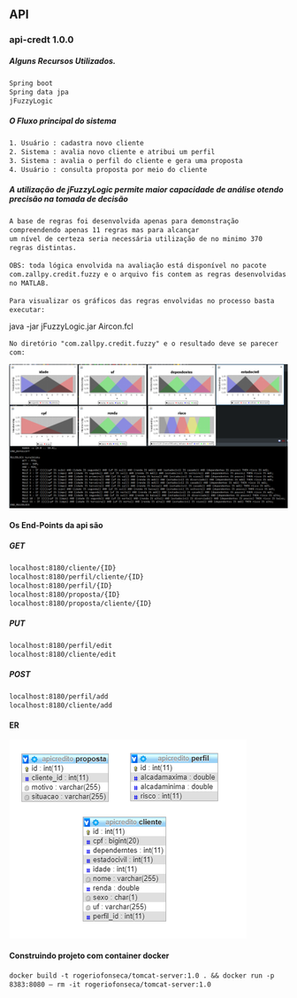 ## API

### api-credt 1.0.0

##### Alguns Recursos Utilizados.
```
Spring boot
Spring data jpa
jFuzzyLogic
```
##### O Fluxo principal do sistema
```
1. Usuário : cadastra novo cliente
2. Sistema : avalia novo cliente e atribui um perfil
3. Sistema : avalia o perfil do cliente e gera uma proposta
4. Usuário : consulta proposta por meio do cliente
```
##### A utilização de jFuzzyLogic permite maior capacidade de análise otendo precisão na tomada de decisão
```
A base de regras foi desenvolvida apenas para demonstração compreendendo apenas 11 regras mas para alcançar 
um nível de certeza seria necessária utilização de no minimo 370 regras distintas.

OBS: toda lógica envolvida na avaliação está disponível no pacote com.zallpy.credit.fuzzy e o arquivo fis contem as regras desenvolvidas no MATLAB.

Para visualizar os gráficos das regras envolvidas no processo basta executar:
```
 java -jar jFuzzyLogic.jar Aircon.fcl 
```
No diretório "com.zallpy.credit.fuzzy" e o resultado deve se parecer com:
```
![FuzzyCredit](FuzzyCredit.PNG)

#### Os End-Points da api são 

##### GET
```
localhost:8180/cliente/{ID}
localhost:8180/perfil/cliente/{ID}
localhost:8180/perfil/{ID}
localhost:8180/proposta/{ID}
localhost:8180/proposta/cliente/{ID}
```
##### PUT
```
localhost:8180/perfil/edit
localhost:8180/cliente/edit
```
##### POST
```
localhost:8180/perfil/add
localhost:8180/cliente/add
```

#### ER

![ER-API-CREDIT](ER-API-CREDIT.PNG)

#### Construindo projeto com container docker

```
docker build -t rogeriofonseca/tomcat-server:1.0 . && docker run -p 8383:8080 — rm -it rogeriofonseca/tomcat-server:1.0
```
